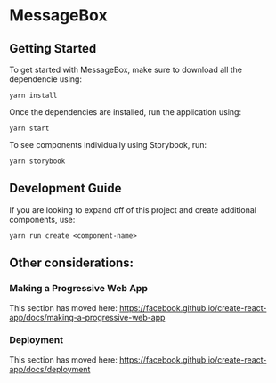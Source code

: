 # MessageBox

## Getting Started
To get started with MessageBox, make sure to download all the dependencie using:
```
yarn install
```
Once the dependencies are installed, run the application using:
```
yarn start
```
To see components individually using Storybook, run:
```
yarn storybook
```

## Development Guide
If you are looking to expand off of this project and create additional components, use:
```
yarn run create <component-name>
```

## Other considerations:

### Making a Progressive Web App

This section has moved here: https://facebook.github.io/create-react-app/docs/making-a-progressive-web-app

### Deployment

This section has moved here: https://facebook.github.io/create-react-app/docs/deployment